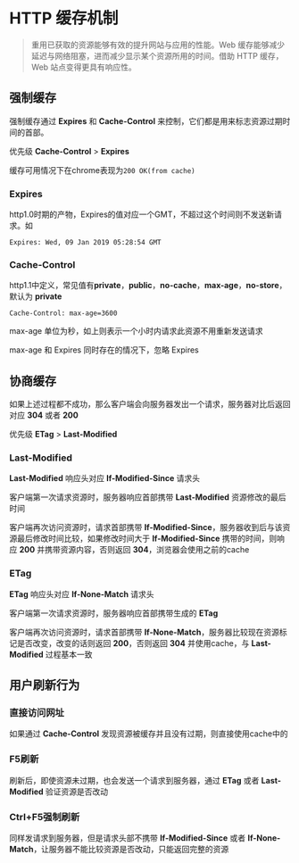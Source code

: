 # HTTP 缓存机制

> 重用已获取的资源能够有效的提升网站与应用的性能。Web 缓存能够减少延迟与网络阻塞，进而减少显示某个资源所用的时间。借助 HTTP 缓存，Web 站点变得更具有响应性。

## 强制缓存

强制缓存通过 **Expires** 和 **Cache-Control** 来控制，它们都是用来标志资源过期时间的首部。

优先级 **Cache-Control** > **Expires**

缓存可用情况下在chrome表现为`200 OK(from cache)`

### Expires

http1.0时期的产物，Expires的值对应一个GMT，不超过这个时间则不发送新请求。如

```
Expires: Wed, 09 Jan 2019 05:28:54 GMT
```

### Cache-Control

http1.1中定义，常见值有**private**，**public**，**no-cache**，**max-age**，**no-store**，默认为 **private**

```
Cache-Control: max-age=3600
```

max-age 单位为秒，如上则表示一个小时内请求此资源不用重新发送请求

max-age 和 Expires 同时存在的情况下，忽略 Expires

## 协商缓存

如果上述过程都不成功，那么客户端会向服务器发出一个请求，服务器对比后返回对应 **304** 或者 **200**

优先级 **ETag** > **Last-Modified**

### Last-Modified

**Last-Modified** 响应头对应 **If-Modified-Since** 请求头

客户端第一次请求资源时，服务器响应首部携带 **Last-Modified** 资源修改的最后时间

客户端再次访问资源时，请求首部携带 **If-Modified-Since**，服务器收到后与该资源最后修改时间比较，如果修改时间大于 **If-Modified-Since** 携带的时间，则响应 **200** 并携带资源内容，否则返回 **304**，浏览器会使用之前的cache

### ETag

**ETag** 响应头对应 **If-None-Match** 请求头

客户端第一次请求资源时，服务器响应首部携带生成的 **ETag**

客户端再次访问资源时，请求首部携带 **If-None-Match**，服务器比较现在资源标记是否改变，改变的话则返回 **200**，否则返回 **304** 并使用cache，与 **Last-Modified** 过程基本一致

## 用户刷新行为

### 直接访问网址

如果通过 **Cache-Control** 发现资源被缓存并且没有过期，则直接使用cache中的

### F5刷新

刷新后，即使资源未过期，也会发送一个请求到服务器，通过 **ETag** 或者 **Last-Modified** 验证资源是否改动

### Ctrl+F5强制刷新

同样发请求到服务器，但是请求头部不携带 **If-Modified-Since** 或者 **If-None-Match**，让服务器不能比较资源是否改动，只能返回完整的资源
